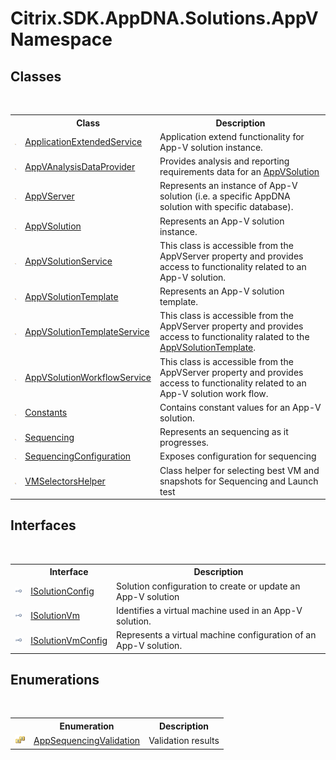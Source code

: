 # Citrix.SDK.AppDNA.Solutions.AppV Namespace

## Classes
&nbsp;<table><tr><th></th><th>Class</th><th>Description</th></tr><tr><td>![Public class](media/pubclass.gif "Public class")</td><td><a href="e02c471d-c718-b464-c899-1f24000ba710">ApplicationExtendedService</a></td><td>
Application extend functionality for App-V solution instance.</td></tr><tr><td>![Public class](media/pubclass.gif "Public class")</td><td><a href="d075da07-12e8-9068-2803-358dcf1883a8">AppVAnalysisDataProvider</a></td><td>
Provides analysis and reporting requirements data for an <a href="d8488114-88aa-585b-c24c-ca05f94c160f">AppVSolution</a></td></tr><tr><td>![Public class](media/pubclass.gif "Public class")</td><td><a href="2d79869b-1a27-6121-b364-7f6216816c3f">AppVServer</a></td><td>
Represents an instance of App-V solution (i.e. a specific AppDNA solution with specific database).</td></tr><tr><td>![Public class](media/pubclass.gif "Public class")</td><td><a href="d8488114-88aa-585b-c24c-ca05f94c160f">AppVSolution</a></td><td>
Represents an App-V solution instance.</td></tr><tr><td>![Public class](media/pubclass.gif "Public class")</td><td><a href="a1d9583a-771a-45b6-2a50-4e49888c7680">AppVSolutionService</a></td><td>
This class is accessible from the AppVServer property and provides access to functionality related to an App-V solution.</td></tr><tr><td>![Public class](media/pubclass.gif "Public class")</td><td><a href="806c9200-d1a7-1c78-a525-4d7d31561e51">AppVSolutionTemplate</a></td><td>
Represents an App-V solution template.</td></tr><tr><td>![Public class](media/pubclass.gif "Public class")</td><td><a href="c1ee1b3e-1bd0-c11e-3765-d974598533e5">AppVSolutionTemplateService</a></td><td>
This class is accessible from the AppVServer property and provides access to functionality ralated to the <a href="806c9200-d1a7-1c78-a525-4d7d31561e51">AppVSolutionTemplate</a>.</td></tr><tr><td>![Public class](media/pubclass.gif "Public class")</td><td><a href="0ceb68a8-1649-2531-c727-47255848706f">AppVSolutionWorkflowService</a></td><td>
This class is accessible from the AppVServer property and provides access to functionality related to an App-V solution work flow.</td></tr><tr><td>![Public class](media/pubclass.gif "Public class")</td><td><a href="27421911-6301-f747-3e4b-b204f855e720">Constants</a></td><td>
Contains constant values for an App-V solution.</td></tr><tr><td>![Public class](media/pubclass.gif "Public class")</td><td><a href="e4a53a8f-f41d-538f-ea6c-8e8d13e3e7cd">Sequencing</a></td><td>
Represents an sequencing as it progresses.</td></tr><tr><td>![Public class](media/pubclass.gif "Public class")</td><td><a href="65254e3d-8bcb-f3ed-dcf2-4726e36a6710">SequencingConfiguration</a></td><td>
Exposes configuration for sequencing</td></tr><tr><td>![Public class](media/pubclass.gif "Public class")</td><td><a href="0860e23c-c44b-027b-78e8-5b6e38467a45">VMSelectorsHelper</a></td><td>
Class helper for selecting best VM and snapshots for Sequencing and Launch test</td></tr></table>

## Interfaces
&nbsp;<table><tr><th></th><th>Interface</th><th>Description</th></tr><tr><td>![Public interface](media/pubinterface.gif "Public interface")</td><td><a href="1c5612f2-778a-8829-c1a5-8d889b86a279">ISolutionConfig</a></td><td>
Solution configuration to create or update an App-V solution</td></tr><tr><td>![Public interface](media/pubinterface.gif "Public interface")</td><td><a href="5c6f231c-368e-516a-1bab-e709bf402069">ISolutionVm</a></td><td>
Identifies a virtual machine used in an App-V solution.</td></tr><tr><td>![Public interface](media/pubinterface.gif "Public interface")</td><td><a href="31fe1bd9-0943-af9e-40bd-96e1b2efd7e4">ISolutionVmConfig</a></td><td>
Represents a virtual machine configuration of an App-V solution.</td></tr></table>

## Enumerations
&nbsp;<table><tr><th></th><th>Enumeration</th><th>Description</th></tr><tr><td>![Public enumeration](media/pubenumeration.gif "Public enumeration")</td><td><a href="c027b07f-9cb9-4533-fb3b-bc3fed046505">AppSequencingValidation</a></td><td>
Validation results</td></tr></table>&nbsp;
